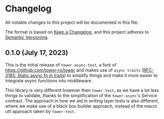 # Changelog

All notable changes to this project will be documented in this file.

The format is based on [Keep a Changelog](https://keepachangelog.com/en/1.0.0/),
and this project adheres to [Semantic Versioning](https://semver.org/spec/v2.0.0.html).

## 0.1.0 (July 17, 2023)

This is the initial release of `tower-async-test`, a fork of <https://github.com/tower-rs/tower> and makes use of `async traits`
([RFC-3185: Static async fn in traits](https://rust-lang.github.io/rfcs/3185-static-async-fn-in-trait.html))
to simplify things and make it more easier to integrate async functions into middleware.

This library is very different however then `tower-test`, as we have a lot less things to validate,
thanks to the simplification of the `tower-async`'s Service contract. The approach in how we aid in writing
layer tests is also different, where we make use of a black box builder approach, instead
of the macro util approach taken by `tower-test`.
